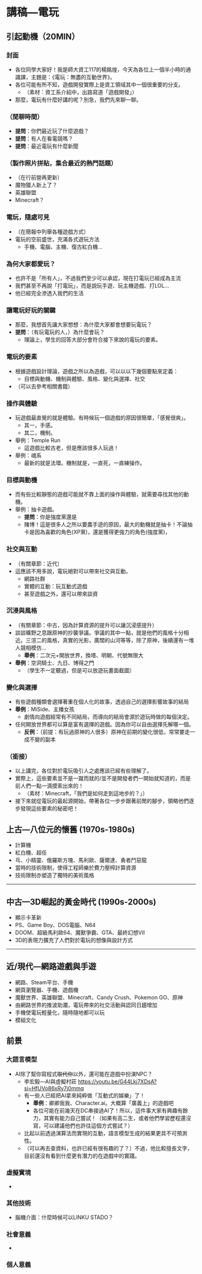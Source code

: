 # 講稿—電玩

## 引起動機（20MIN）
### 封面
- 各位同學大家好！我是師大資工117的楊銘煌，今天為各位上一個半小時的通識課，主題是：《電玩：無盡的互動世界》。
- 各位可能有所不知，遊戲開發實際上是資工領域其中一個很重要的分支。
	- （素材：資工系介紹中，出路寫道「遊戲開發」）
- 那麼，電玩有什麼好講的呢？別急，我們先來聊一聊。
### （閒聊時間）
- **提問**：你們最近玩了什麼遊戲？
- **提問**：有人在看電競嗎？
- **提問**：最近電玩有什麼新聞
### （製作照片拼貼，集合最近的熱門話題）
- （在行前營再更新）
- 魔物獵人新上了？
- 英雄聯盟
- Minecraft？
### 電玩，隨處可見
- （在簡報中列舉各種遊戲方式）
- 電玩的空前盛世，充滿各式遊玩方法
	- 手機、電腦、主機、復古紅白機...

### 為何大家都愛玩？
- 也許不是「所有人」，不過我們至少可以承認，現在打電玩已經成為主流
- 我們甚至不再說「打電玩」，而是說玩手遊、玩主機遊戲、打LOL...
- 他已經完全滲透入我們的生活

### 讓電玩好玩的關鍵
- 那麼，我想首先讓大家想想：為什麼大家都會想要玩電玩？
- **提問**：（有玩電玩的人，）為什麼會玩？
	- 理論上，學生的回答大部分會符合接下來說的電玩的要素。

### 電玩的要素
- 根據遊戲設計理論，遊戲之所以為遊戲，可以以以下幾個要點來定義：
	- 目標與動機、機制與體驗、風格、變化與選擇、社交
- （可以去參考相關書籍）

### 操作與體驗
- 玩遊戲最直覺的就是體驗。有時候玩一個遊戲的原因很簡單，「感覺很爽」。
	- 其一，手感。
	- 其二，機制。
- 舉例：Temple Run
	- 這遊戲比較古老，但是應該很多人玩過！
- 舉例：魂系
	- 最新的就是法環。機制就是，一直死，一直練操作。

### 目標與動機
- 而有些比較靜態的遊戲可能就不靠上面的操作與體驗，就需要尋找其他的動機。
- 舉例：抽卡遊戲。
	- **提問**：你是強度黨還是
	- 賭博！這是很多人之所以要農手遊的原因，最大的動機就是抽卡！不論抽卡是因為喜歡的角色(XP黨)，還是獲得更強力的角色(強度黨)，
### 社交與互動
- （有關章節：近代）
- 這應該不用多說，電玩絕對可以帶來社交與互動。
	- 網路社群
	- 實體的互動：玩互動式遊戲
	- 甚至遊戲之外，還可以帶來談資
### 沉浸與風格
- （有關章節：中古，因為計算資源的提升可以讓沉浸感提升）
- 談談曠野之息跟原神的抄襲爭議。爭議的其中一點，就是他們的風格十分相近。三渲二的風格，真實的光影，廣闊的山河等等，除了原神，後續還有一堆人競相模仿...
	- **舉例**：二次元+開放世界，換塔、明朝、代號無限大
- **舉例**：空洞騎士、九日、博得之門
	- （學生不一定聽過，但是可以放遊玩畫面截圖）
### 變化與選擇
- 有些遊戲種類會選擇著重在個人化的故事，透過自己的選擇影響故事的結局
- **舉例**：MiSide、主播女孩
	- 劇情向遊戲經常有不同結局，而導向的結局會源於遊玩時做的每個決定。
- 任何開放世界都可以算是富有選擇的遊戲。因為你可以自由選擇先解哪一個。
	- **反例**：（前提：有玩過原神的人很多）原神在前期的變化很低，常常要走一成不變的副本

### （銜接）
- 以上講完，各位對於電玩吸引人之處應該已經有些理解了。
- 實際上，這些要素並不是一蹴而就的/並不是開發者們一開始就知道的，而是前人們一點一滴摸索出來的！
	- （素材：Minecraft，「我們是如何走到這地步的？」）
- 接下來就從電玩的最起源開始，帶著各位一步步跟著前閒的腳步，領略他們逐步發現這些要素的秘密吧！

## 上古—八位元的懷舊 (1970s-1980s)

- 計算機
- 紅白機、超任
- 乓、小精靈、俄羅斯方塊、馬利歐、薩爾達、勇者鬥惡龍
- 當時的技術限制，使得工程師樂於費力壓榨計算資源  
- 技術限制亦塑造了獨特的美術風格  

---

## 中古—3D崛起的黃金時代 (1990s-2000s)

- 顯示卡革新
- PS、Game Boy、DOS電腦、N64
- DOOM、超級馬利歐64、魔獸爭霸、GTA、最終幻想VII
- 3D的表現力擴充了人們對於電玩的想像與設計方式  

---

## 近/現代—網路遊戲與手遊
- 網路、Steam平台、手機
- 網頁瀏覽器、手機、遊戲機
- 魔獸世界、英雄聯盟、Minecraft、Candy Crush、Pokemon GO、原神
- 由網路世界的推波助瀾，電玩帶來的社交活動與認同日趨增加  
- 手機使電玩輕量化，隨時隨地都可以玩  
- 模組文化


## 前景
### 大語言模型
- AI除了幫你寫程式~~取代你~~以外，還可能在遊戲中扮演NPC？
	- 李宏毅—AI與虛擬村莊 https://youtu.be/G44Lkj7XDsA?si=HfUVo86xRy7j0mmq
	- 有一些人已經把AI拿來純粹做「互動式的娛樂」了！
		- **舉例**：卿卿我我、Character.ai。大概算「廣義上」的遊戲吧
		- 各位可能在前幾天在DC串接過AI了！所以，這件事大家有興趣有餘力，其實有能力自己嘗試！（如果有高二生，或者他們學習歷程還沒寫，可以建議他們也許往這個方式嘗試？）
	- 比起以前透過演算法而實現的互動，語言模型生成的結果更具不可預測性。
	- （可以再去查資料，也許已經有很有趣的了？）不過，他比較擅長文字，目前還沒有看到什麼更有潛力的在遊戲中的實踐。
### 虛擬實境
- 

### 其他技術
- 腦機介面：什麼時候可以LINKU STADO？
### 社會意義
- 

### 個人意義